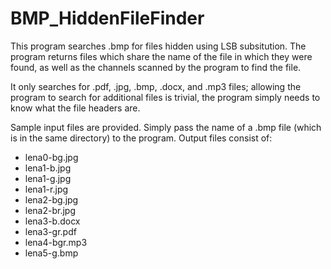 # BMP_HiddenFileFinder
This program searches .bmp for files hidden using LSB subsitution.
The program returns files which share the name of the file in which they were found, as well as the channels 
scanned by the program to find the file.

It only searches for .pdf, .jpg, .bmp, .docx, and .mp3 files; allowing the program to search for additional files is trivial,
the program simply needs to know what the file headers are. 

Sample input files are provided. Simply pass the name of a .bmp file (which is in the same directory) to the program.
Output files consist of:
 - lena0-bg.jpg
 - lena1-b.jpg
 - lena1-g.jpg
 - lena1-r.jpg
 - lena2-bg.jpg
 - lena2-br.jpg
 - lena3-b.docx
 - lena3-gr.pdf
 - lena4-bgr.mp3
 - lena5-g.bmp
